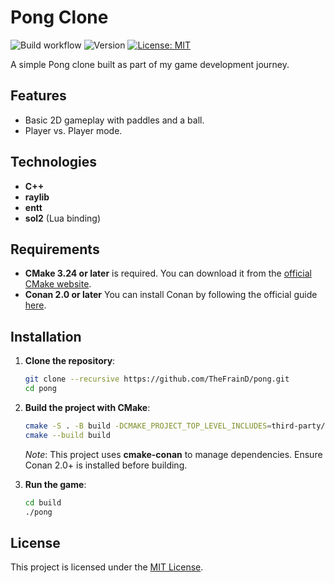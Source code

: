 # Pong Clone
![Build workflow](https://github.com/TheFrainD/pong/actions/workflows/build.yml/badge.svg?branch=main)
![Version](https://img.shields.io/badge/version-1.0.0-blue.svg)
[![License: MIT](https://img.shields.io/badge/License-MIT-green.svg)](LICENSE)

A simple Pong clone built as part of my game development journey.

## Features

- Basic 2D gameplay with paddles and a ball.
- Player vs. Player mode.

## Technologies

- **C++**
- **raylib**
- **entt**
- **sol2** (Lua binding)

## Requirements

- **CMake 3.24 or later** is required. You can download it from
  the [official CMake website](https://cmake.org/download/).
- **Conan 2.0 or later** You can install Conan by following the official
  guide [here](https://docs.conan.io/2/installation.html).

## Installation

1. **Clone the repository**:

    ```bash
    git clone --recursive https://github.com/TheFrainD/pong.git
    cd pong
    ```

2. **Build the project with CMake**:

    ```bash
    cmake -S . -B build -DCMAKE_PROJECT_TOP_LEVEL_INCLUDES=third-party/cmake-conan/conan_provider.cmake -DCMAKE_BUILD_TYPE=Release
    cmake --build build
    ```

   *Note*: This project uses **cmake-conan** to manage dependencies. Ensure Conan 2.0+ is installed before building.

3. **Run the game**:

    ```bash
    cd build
    ./pong
    ```

## License

This project is licensed under the [MIT License](LICENSE).